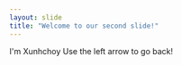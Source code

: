 ```yaml
---
layout: slide
title: "Welcome to our second slide!"
---
```

I'm Xunhchoy
Use the left arrow to go back!
